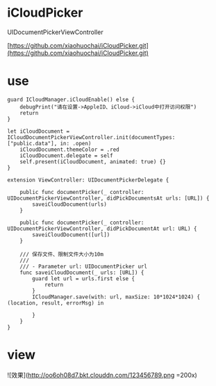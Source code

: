 # iCloudPicker
UIDocumentPickerViewController

[https://github.com/xiaohuochai/iCloudPicker.git](https://github.com/xiaohuochai/iCloudPicker.git)

# use
```func openICloudDocumentPickerViewController() {
guard ICloudManager.iCloudEnable() else {
    debugPrint("请在设置->AppleID、iCloud->iCloud中打开访问权限")
    return
}

let iCloudDocument = ICloudDocumentPickerViewController.init(documentTypes: ["public.data"], in: .open)
    iCloudDocument.themeColor = .red
    iCloudDocument.delegate = self
    self.present(iCloudDocument, animated: true) {}
}
```

```
extension ViewController: UIDocumentPickerDelegate {

    public func documentPicker(_ controller: UIDocumentPickerViewController, didPickDocumentsAt urls: [URL]) {
        saveiCloudDocument(urls)
    }

    public func documentPicker(_ controller: UIDocumentPickerViewController, didPickDocumentAt url: URL) {
        saveiCloudDocument([url])
    }

    /// 保存文件、限制文件大小为10m
    ///
    /// - Parameter url: UIDocumentPicker url
    func saveiCloudDocument(_ urls: [URL]) {
        guard let url = urls.first else {
            return
        }
        ICloudManager.save(with: url, maxSize: 10*1024*1024) { (location, result, errorMsg) in

        }
    }
}
```
#  view
![效果](http://oo6oh08d7.bkt.clouddn.com/123456789.png =200x)

